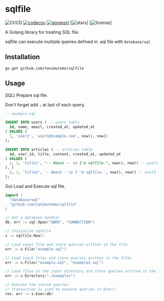 # sqlfile

![CI/CD](https://github.com/tanimutomo/sqlfile/workflows/gotest/badge.svg)
[![codecov](https://codecov.io/gh/tanimutomo/sqlfile/branch/master/graph/badge.svg)](https://codecov.io/gh/tanimutomo/sqlfile)
[![goreport](https://goreportcard.com/badge/github.com/tanimutomo/sqlfile)](https://goreportcard.com/report/github.com/tanimutomo/sqlfile)
[![stars](https://img.shields.io/github/stars/tanimutomo/sqlfile)]
[![license](https://img.shields.io/github/license/tanimutomo/sqlfile)]

A Golang library for treating SQL file.

sqlfile can execute multiple queries defined in .sql file with `database/sql`

## Installation
```
go get github.com/tanimutomo/sqlfile
```

## Usage
SQL) Prepare sql file.

Don't forget add `;` at last of each query.
```sql
-- example.sql

INSERT INTO users ( -- users table
  id, name, email, created_at, updated_at
) VALUES (
  1, 'user1', 'user1@example.com', now(), now() 
);

INSERT INTO articles ( -- articles table
  id, user_id, title, content, created_at, updated_at
) VALUES (
  1, 1, 'title1', "-- About -- \n I'm sqlfile.", now(), now() -- post1
), (
  2, 1, 'title2', '- About - \n I''m sqlfile.', now(), now() -- post2
);
```

Go) Load and Execute sql file.
```go
import (
  "database/sql"
  "github.com/tanimutomo/sqlfile"
)

// Get a database handler
db, err := sql.Open("DBMS", "CONNECTION")

// Initialize SqlFile
s := sqlfile.New()

// Load input file and store queries written in the file
err := s.File("example.sql")

// Load input files and store queries written in the files
err := s.Files("example.sql", "example2.sql")

// Load files in the input directory and store queries written in the files
err := s.Directory("./examples")

// Execute the stored queries
// transaction is used to execute queries in Exec()
res, err := s.Exec(db)
```
